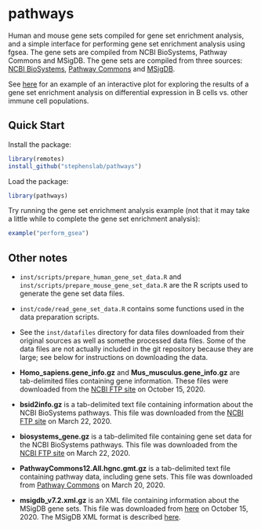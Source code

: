 # pathways

Human and mouse gene sets compiled for gene set enrichment analysis,
and a simple interface for performing gene set enrichment analysis
using fgsea. The gene sets are compiled from NCBI BioSystems, Pathway
Commons and MSigDB. The gene sets are compiled from three sources:
[NCBI BioSystems][biosystems], [Pathway Commons][pc] and 
[MSigDB][msigdb].

See [here](https://stephenslab.github.io/pathways/gsea_b_cells.html)
for an example of an interactive plot for exploring the results of a
gene set enrichment analysis on differential expression in B cells
vs. other immune cell populations.

## Quick Start

Install the package:

```R
library(remotes)
install_github("stephenslab/pathways")
```

Load the package:

```R
library(pathways)
```

Try running the gene set enrichment analysis example (not that it may
take a little while to complete the gene set enrichment analysis):

```R
example("perform_gsea")
```

## Other notes

+ `inst/scripts/prepare_human_gene_set_data.R` and
  `inst/scripts/prepare_mouse_gene_set_data.R` are the R scripts used
  to generate the gene set data files.

+ `inst/code/read_gene_set_data.R` contains some functions
  used in the data preparation scripts.

+ See the `inst/datafiles` directory for data files downloaded from
  their original sources as well as somethe processed data files. Some 
  of the data files are not actually included in the git repository
  because they are large; see below for instructions on downloading the
  data.

+ **Homo_sapiens.gene_info.gz** and **Mus_musculus.gene_info.gz** are
  tab-delimited files containing gene information. These files were
  downloaded from the [NCBI FTP site][ncbi-ftp-gene] on October
  15, 2020.

+ **bsid2info.gz** is a tab-delimited text file containing information
  about the NCBI BioSystems pathways. This file was downloaded from
  the [NCBI FTP site][ncbi-ftp-biosystems] on March 22, 2020.

+ **biosystems_gene.gz** is a tab-delimited file containing gene set
  data for the NCBI BioSystems pathways. This file was downloaded from
  the [NCBI FTP site][ncbi-ftp-biosystems] on March 22, 2020.

+ **PathwayCommons12.All.hgnc.gmt.gz** is a tab-delimited text file
  containing pathway data, including gene sets. This file was
  downloaded from [Pathway Commons][pc-12-downloads] on March
  20, 2020.

+ **msigdb_v7.2.xml.gz** is an XML file containing information about
  the MSigDB gene sets. This file was downloaded from
  [here][msigdb-download] on October 15, 2020. The MSigDB XML format
  is described [here][msigdb-xml-format].

[biosystems]: https://www.ncbi.nlm.nih.gov/biosystems
[pc]: https://www.pathwaycommons.org
[ncbi-ftp-gene]: https://ftp.ncbi.nih.gov/gene
[hgnc]: https://www.genenames.org/download/custom
[ncbi-ftp-biosystems]: https://ftp.ncbi.nih.gov/pub/biosystems
[pc-12-downloads]: https://www.pathwaycommons.org/archives/PC2/v12
[gaf]: http://geneontology.org/docs/go-annotation-file-gaf-format-2.1
[msigdb]: https://www.gsea-msigdb.org/gsea/msigdb
[msigdb-download]: https://www.gsea-msigdb.org/gsea/downloads.jsp
[msigdb-xml-format]: https://software.broadinstitute.org/cancer/software/gsea/wiki/index.php/MSigDB_XML_description
